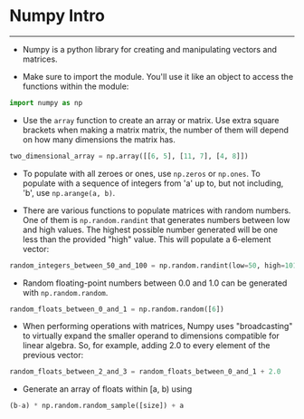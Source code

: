 # Numpy Intro
---

* Numpy is a python library for creating and manipulating vectors and matrices.

* Make sure to import the module. You'll use it like an object to access the functions within the module:

```python
import numpy as np
```

* Use the ```array``` function to create an array or matrix. Use extra square brackets when making a matrix matrix, the number of them will depend on how many dimensions the matrix has.

```python
two_dimensional_array = np.array([[6, 5], [11, 7], [4, 8]])
```

* To populate with all zeroes or ones, use ```np.zeros``` or ```np.ones```. To populate with a sequence of integers from 'a' up to, but not including, 'b', use ```np.arange(a, b)```.

* There are various functions to populate matrices with random numbers. One of them is ```np.random.randint``` that generates numbers between low and high values. The highest possible number generated will be one less than the provided "high" value. This will populate a 6-element vector:

```python
random_integers_between_50_and_100 = np.random.randint(low=50, high=101, size=(6))
```

* Random floating-point numbers between 0.0 and 1.0 can be generated with ```np.random.random```.

```python
random_floats_between_0_and_1 = np.random.random([6])
```

* When performing operations with matrices, Numpy uses "broadcasting" to virtually expand the smaller operand to dimensions compatible for linear algebra. So, for example, adding 2.0 to every element of the previous vector:

``` python
random_floats_between_2_and_3 = random_floats_between_0_and_1 + 2.0
```

* Generate an array of floats within [a, b) using

``` python
(b-a) * np.random.random_sample([size]) + a
```





